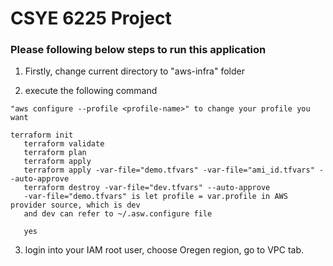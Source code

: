 
   # CSYE 6225 Project

   ### Please following below steps to run this application

   1. Firstly, change current directory to "aws-infra" folder


   2. execute the following command    
   ```"aws configure list-profiles" to check all profile names
   "aws configure --profile <profile-name>" to change your profile you want
         
   terraform init
      terraform validate
      terraform plan
      terraform apply 
      terraform apply -var-file="demo.tfvars" -var-file="ami_id.tfvars" --auto-approve
      terraform destroy -var-file="dev.tfvars" --auto-approve
      -var-file="demo.tfvars" is let profile = var.profile in AWS provider source, which is dev
      and dev can refer to ~/.asw.configure file 

      yes
   ```

   3. login into your IAM root user, choose Oregen region, go to VPC tab.

